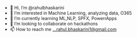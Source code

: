 - 👋 Hi, I’m @rahulbhaskarini
- 👀 I’m interested in Machine Learning, analyzing data, O365
- 🌱 I’m currently learning ML,NLP, SPFX, PowerrApps
- 💞️ I’m looking to collaborate on hackathons
- 📫 How to reach me ...rahul.bhaskarini1@gmail.com

<!---
rahulbhaskarini/rahulbhaskarini is a ✨ special ✨ repository because its `README.md` (this file) appears on your GitHub profile.
You can click the Preview link to take a look at your changes.
--->
